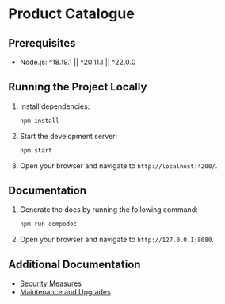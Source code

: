 # Product Catalogue

## Prerequisites

- Node.js: ^18.19.1 || ^20.11.1 || ^22.0.0

## Running the Project Locally

1. Install dependencies:
    ```bash
    npm install
    ```

2. Start the development server:
    ```bash
    npm start
    ```

3. Open your browser and navigate to `http://localhost:4200/`.

## Documentation

1. Generate the docs by running the following command:
    ```bash
    npm run compodoc
    ```
2. Open your browser and navigate to `http://127.0.0.1:8080`.

## Additional Documentation

- [Security Measures](./SECURITY.md)
- [Maintenance and Upgrades](./MAINTENANCE.md)
